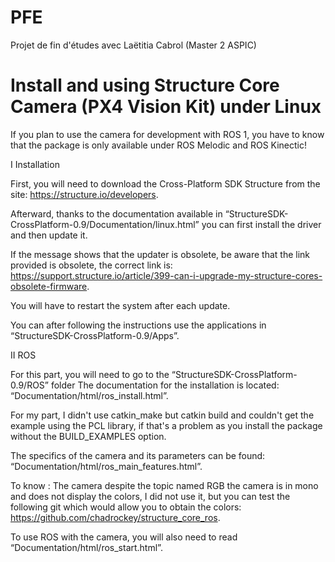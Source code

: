 # PFE
Projet de fin d'études avec Laëtitia Cabrol (Master 2 ASPIC)

# Install and using Structure Core Camera (PX4 Vision Kit) under Linux
If you plan to use the camera for development with ROS 1, you have to know that the package is
only available under ROS Melodic and ROS Kinectic!

I Installation

First, you will need to download the Cross-Platform SDK Structure from the site:
https://structure.io/developers.

Afterward, thanks to the documentation available in
“StructureSDK-CrossPlatform-0.9/Documentation/linux.html” you can first install the driver and then
update it.

If the message shows that the updater is obsolete, be aware that the link provided is obsolete, the
correct link is:
https://support.structure.io/article/399-can-i-upgrade-my-structure-cores-obsolete-firmware.

You will have to restart the system after each update.

You can after following the instructions use the applications in
“StructureSDK-CrossPlatform-0.9/Apps”.

II ROS

For this part, you will need to go to the “StructureSDK-CrossPlatform-0.9/ROS” folder
The documentation for the installation is located: “Documentation/html/ros_install.html”.

For my part, I didn't use catkin_make but catkin build and couldn't get the example using the PCL
library, if that's a problem as you install the package without the BUILD_EXAMPLES option.

The specifics of the camera and its parameters can be found:
“Documentation/html/ros_main_features.html”.

To know : The camera despite the topic named RGB the camera is in mono and does not display
the colors, I did not use it, but you can test the following git which would allow you to obtain the
colors: https://github.com/chadrockey/structure_core_ros.

To use ROS with the camera, you will also need to read “Documentation/html/ros_start.html”.
